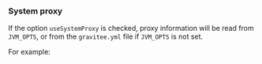 ### System proxy

If the option `useSystemProxy` is checked, proxy information will be read from `JVM_OPTS`, or from the `gravitee.yml` file if `JVM_OPTS` is not set.

For example: 